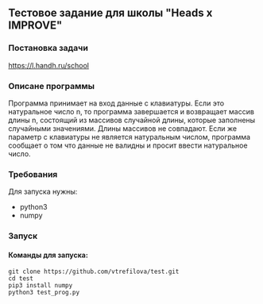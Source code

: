 ## Тестовое задание для школы "Heads x IMPROVE"
### Постановка задачи
https://l.handh.ru/school
### Описане программы
Программа принимает на вход данные с клавиатуры.
Если это натуральное число n, то программа завершается и возвращает массив длины n, состоящий из массивов случайной длины, которые заполнены случайными значениями. Длины массивов не совпадают.
Если же параметр с клавиатуры не является натуральным числом, программа сообщает о том что данные не валидны и просит ввести натуральное число.
### Требования
Для запуска нужны:
* python3
* numpy
### Запуск
#### Команды для запуска:
```
git clone https://github.com/vtrefilova/test.git
cd test
pip3 install numpy
python3 test_prog.py
```
